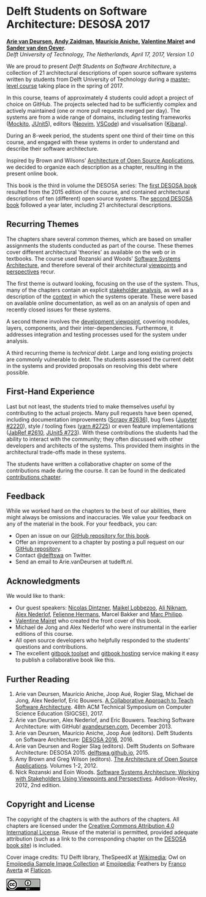 # Delft Students on Software Architecture: DESOSA 2017


**[Arie van Deursen], [Andy Zaidman], [Maurício Aniche], [Valentine Mairet] and [Sander van den Oever].**<br/>
*Delft University of Technology, The Netherlands, April 17, 2017, Version 1.0*

[arie van deursen]: https://avandeursen.com
[Andy Zaidman]: http://www.st.ewi.tudelft.nl/~zaidman/
[maurício aniche]: http://www.mauricioaniche.com
[Valentine Mairet]: https://github.com/valmai
[Sander van den Oever]: https://github.com/sandervdo

We are proud to present
_Delft Students on Software Architecture_, a collection of 21 architectural descriptions of open source software systems written by students from Delft University of Technology during a [master-level course][in4315] taking place in the spring of 2017.

[in4315]: http://www.studiegids.tudelft.nl/a101_displayCourse.do?course_id=38330

In this course, teams of approximately 4 students could adopt a project of choice on GitHub.
The projects selected had to be sufficiently complex and actively maintained (one or more pull requests merged per day).
The systems are from a wide range of domains, including testing frameworks ([Mockito], [JUnit5]), editors ([Neovim], [VSCode]) and visualisation ([Kibana]).

[mockito]: http://site.mockito.org/
[junit5]: http://junit.org/junit5/
[neovim]: https://neovim.io/
[vscode]: https://code.visualstudio.com/
[kibana]: https://www.elastic.co/products/kibana

During an 8-week period, the students spent one third of their time on this course, and engaged with these systems in order to understand and describe their software architecture.

Inspired by Brown and Wilsons' [Architecture of Open Source Applications][aosa], we decided to organize each description as a chapter, resulting in the present online book.

This book is the third in volume the DESOSA series: The [first DESOSA book][desosa2015] resulted from the 2015 edition of the course, and contained architectural descriptions of ten (different) open source systems.
The [second DESOSA book][desosa2016] followed a year later, including 21 architectural descriptions.

[desosa2015]: https://delftswa.github.io/
[desosa2016]: https://delftswa.gitbooks.io/desosa2016/

## Recurring Themes

The chapters share several common themes, which are based on smaller assignments the students conducted as part of the course.
These themes cover different architectural 'theories' as available on the web or in textbooks.
The course used  Rozanski and Woods' [Software Systems Architecture][rw], and therefore several of their architectural [viewpoints] and [perspectives] recur.

[viewpoints]: http://www.viewpoints-and-perspectives.info/home/viewpoints/
[perspectives]: http://www.viewpoints-and-perspectives.info/home/perspectives/

The first theme is outward looking, focusing on the use of the system.
Thus, many of the chapters contain an explicit [stakeholder analysis], as well as a description of the [context] in which the systems operate.
These were based on available online documentation, as well as on an analysis of open and recently closed issues for these systems.

[context]: http://www.viewpoints-and-perspectives.info/home/viewpoints/context/
[stakeholder analysis]: http://www.mindtools.com/pages/article/newPPM_07.htm

A second theme involves the [development viewpoint][development], covering modules, layers, components, and their inter-dependencies.
Furthermore, it addresses integration and testing processes used for the system under analysis.

[development]: http://www.viewpoints-and-perspectives.info/home/viewpoints/

A third recurring theme is _technical debt_. Large and long existing projects are commonly vulnerable to debt.
The students assessed the current debt in the systems and provided proposals on resolving this debt where possible.

## First-Hand Experience

Last but not least, the students tried to make themselves useful by contributing to the actual projects.
Many pull requests have been opened, including documentation improvements ([Scrapy #2636][Scrapy 2636]), bug fixes ([Jupyter #2220][Jupyter 2220]), style / tooling fixes ([yarn #2725][yarn 2725]) or even feature implementations ([JabRef #2610][JabRef 2610], [JUnit5 #723][JUnit5 723]).
With these contributions the students had the ability to interact with the community; they often discussed with other developers and architects of the systems. This provided them insights in the architectural trade-offs made in these systems.

[JabRef 2610]: https://github.com/JabRef/jabref/pull/2610
[JUnit5 723]: https://github.com/junit-team/junit5/pull/723
[Jupyter 2220]: https://github.com/jupyter/notebook/pull/2220
[Scrapy 2636]: https://github.com/scrapy/scrapy/pull/2636
[yarn 2725]: https://github.com/yarnpkg/yarn/pull/2725

The students have written a collaborative chapter on some of the contributions made during the course. It can be found in the dedicated [contributions chapter][contrib-chapter].

[contrib-chapter]: contributions-chapter/chapter.md

## Feedback

While we worked hard on the chapters to the best of our abilities, there might always be omissions and inaccuracies.
We value your feedback on any of the material in the book. For your feedback, you can:

* Open an issue on our [GitHub repository for this book][dswa.io].
* Offer an improvement to a chapter by posting a pull request on our [GitHub repository][dswa.io].
* Contact @[delftswa][dswa.tw] on Twitter.
* Send an email to Arie.vanDeursen at tudelft.nl.

[dswa.io]: https://github.com/delftswa2017/desosa2017
[dswa.tw]: https://twitter.com/delftswa


## Acknowledgments

We would like to thank:

* Our guest speakers: [Nicolas Dintzner], [Maikel Lobbezoo], [Ali Niknam], [Alex Nederlof], [Felienne Hermans], Marcel Bakker and [Marc Philipp].
* [Valentine Mairet] who created the front cover of this book.
* Michael de Jong and Alex Nederlof who were instrumental in the earlier editions of this course.
* All open source developers who helpfully responded to the students' questions and contributions.
* The excellent [gitbook toolset] and [gitbook hosting] service making it easy to publish a collaborative book like this.

[gitbook toolset]: https://github.com/GitbookIO/gitbook-cli
[gitbook hosting]: https://www.gitbook.com/

[Maikel Lobbezoo]: https://www.linkedin.com/in/maikellobbezoo/
[Nicolas Dintzner]: http://swerl.tudelft.nl/bin/view/NicolasDintzner/WebHome
[Valentine Mairet]: https://github.com/valmai
[Ali Niknam]: https://www.linkedin.com/in/ali-niknam-50253913/
[Alex Nederlof]: http://alex.nederlof.com/
[Felienne Hermans]: https://github.com/felienne
[Marc Philipp]: http://www.marcphilipp.de/

## Further Reading

1. Arie van Deursen, Maurício Aniche, Joop Aué, Rogier Slag, Michael de Jong, Alex Nederlof, Eric Bouwers. [A Collaborative Approach to Teach Software Architecture][sigcse]. 48th ACM Technical Symposium on Computer Science Education (SIGCSE), 2017.
2. Arie van Deursen, Alex Nederlof, and Eric Bouwers. Teaching Software Architecture: with GitHub! [avandeursen.com][teaching-swa], December 2013.
3. Arie van Deursen, Maurício Aniche, Joop Aué (editors). Delft Students on Software Architecture: [DESOSA 2016], 2016.
4. Arie van Deursen and Rogier Slag (editors). Delft Students on Software Architecture: DESOSA 2015. [delftswa.github.io][desosa2015], 2015.
5. Amy Brown and Greg Wilson (editors). [The Architecture of Open Source Applications][aosa]. Volumes 1-2, 2012.
6. Nick Rozanski and Eoin Woods. [Software Systems Architecture: Working with Stakeholders Using Viewpoints and Perspectives][rw]. Addison-Wesley, 2012, 2nd edition.


[DESOSA 2016]: https://www.gitbook.com/book/delftswa/desosa2016/details
[sigcse]: https://pure.tudelft.nl/portal/en/publications/a-collaborative-approach-to-teaching-software-architecture(0c7f2aeb-f2d6-4c56-9ab7-5f47f73d133f).html
[teaching-swa]: http://avandeursen.com/2013/12/30/teaching-software-architecture-with-github/
[rw]: http://www.viewpoints-and-perspectives.info/
[aosa]: http://aosabook.org/

## Copyright and License

The copyright of the chapters is with the authors of the chapters. All chapters are licensed under the [Creative Commons Attribution 4.0 International License][cc-by].
Reuse of the material is permitted, provided adequate attribution (such as a link to the corresponding chapter on the [DESOSA book site][desosa]) is included.

Cover image credits:
TU Delft library, TheSpeedX at [Wikimedia](https://commons.wikimedia.org/wiki/File:Library_TUDelft.jpg);
Owl on [Emojipedia Sample Image Collection](http://emojipedia.org/emojipedia/sample-images) at [Emojipedia](http://emojipedia.org/emojipedia/sample-images/owl);
Feathers by [Franco Averta](http://www.flaticon.com/authors/franco-averta) at [Flaticon](http://flaticon.com).


[![Creative Commons](img/cc-by.png)][cc-by]

[cc-by]: http://creativecommons.org/licenses/by/4.0/
[desosa]: https://www.gitbook.com/book/delftswa/desosa2016/details
